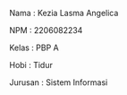 Nama    : Kezia Lasma Angelica

NPM     : 2206082234

Kelas   : PBP A

Hobi    : Tidur

Jurusan : Sistem Informasi